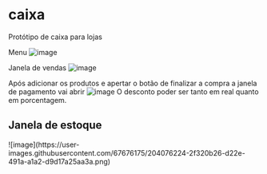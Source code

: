 # caixa
Protótipo de caixa para lojas

Menu
![image](https://user-images.githubusercontent.com/67676175/204076073-de47224e-d4a1-4f1a-a477-5c5e27a88fa5.png)

Janela de vendas
![image](https://user-images.githubusercontent.com/67676175/204076094-b505f244-87b9-49c2-9927-b3fb884a35d1.png)




Após adicionar os produtos e apertar o botão de finalizar a compra a janela de pagamento vai abrir
![image](https://user-images.githubusercontent.com/67676175/204076142-7d140ece-c933-4d1c-a3f8-bee42d3e4a0e.png)
O desconto poder ser tanto em real quanto em porcentagem.




<h2>Janela de estoque</h2>
![image](https://user-images.githubusercontent.com/67676175/204076224-2f320b26-d22e-491a-a1a2-d9d17a25aa3a.png)

